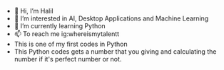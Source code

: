 - 👋 Hi, I’m Halil
- 👀 I’m interested in AI, Desktop Applications and Machine Learning
- 🌱 I’m currently learning Python
- 📫 To reach me ig:whereismytalentt 
- This is one of my first codes in Python
- This Python codes gets a number that you giving and calculating the number if it's perfect number or not.
